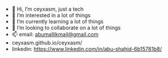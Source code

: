 - 👋 Hi, I’m ceyxasm, just a tech
- 👀 I’m interested in a lot of things
- 🌱 I’m currently learning a lot of things
- 💞️ I’m looking to collaborate on a lot of things
- 📫 email: abumallikmail@gmail.com
- ceyxasm.github.io/ceyxasm/
- linkedin: https://www.linkedin.com/in/abu-shahid-6b15781b8/
      
      

